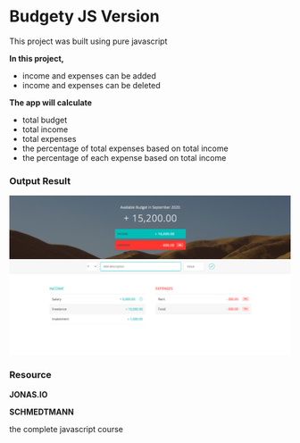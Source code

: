 # Budgety JS Version

This project was built using pure javascript

**In this project,**

- income and expenses can be added
- income and expenses can be deleted

**The app will calculate**

- total budget
- total income
- total expenses
- the percentage of total expenses based on total income
- the percentage of each expense based on total income

### Output Result

![alt text](https://github.com/HtetOoNaing/budgety-js-version/blob/master/result.png?raw=true)

### Resource

**JONAS.IO**

**SCHMEDTMANN**

the complete javascript course
